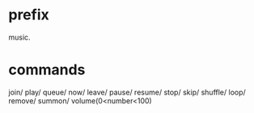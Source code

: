 # prefix 
music.
# commands 
 join/
 play/
 queue/
 now/
 leave/
 pause/
 resume/
 stop/
 skip/
 shuffle/
 loop/
 remove/
 summon/
 volume(0<number<100) 
